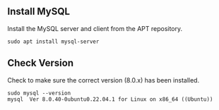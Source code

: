 
## Install MySQL
Install the MySQL server and client from the APT repository. 

```shell
sudo apt install mysql-server
```

## Check Version
Check to make sure the correct version (8.0.x) has been installed. 

```shell
sudo mysql --version
mysql  Ver 8.0.40-0ubuntu0.22.04.1 for Linux on x86_64 ((Ubuntu))
```

[//]: # (!!! note "Important")

[//]: # (    Remember the password you enter for the `root` user as you will need that password to create)

[//]: # (    the database and grant permissions in the following steps. If `mysql-server` was already )

[//]: # (    installed then the root password is probably blank )

[//]: # (    &#40;just hit `<Enter>` when prompted for a password&#41;.)

